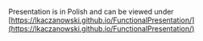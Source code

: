 Presentation is in Polish and can be viewed under [https://lkaczanowski.github.io/FunctionalPresentation/](https://lkaczanowski.github.io/FunctionalPresentation/)
